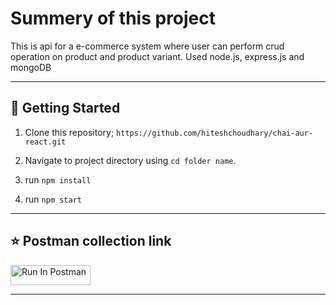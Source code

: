  # Summery of this project

   This is api for a e-commerce system where user can perform crud operation on product and product variant.
   Used node.js, express.js and mongoDB

   ---
 
 
 
 ## :rocket: Getting Started

1. Clone this repository;
`https://github.com/hiteshchoudhary/chai-aur-react.git`

2. Navigate to project directory using `cd folder name`.

3. run `npm install`

4. run `npm start`
---


## :star: Postman collection link
[<img src="https://run.pstmn.io/button.svg" alt="Run In Postman" style="width: 128px; height: 32px;">](https://app.getpostman.com/run-collection/28692168-f79b3391-4307-441d-b520-f1097f20f8bf?action=collection%2Ffork&source=rip_markdown&collection-url=entityId%3D28692168-f79b3391-4307-441d-b520-f1097f20f8bf%26entityType%3Dcollection%26workspaceId%3D123c3070-add2-4ec1-9d1d-25e2b4727358)

---